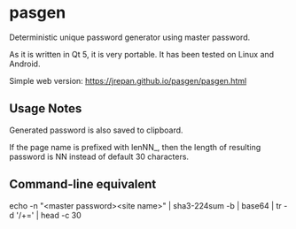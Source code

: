 pasgen
======

Deterministic unique password generator using master password.

As it is written in Qt 5, it is very portable. It has been tested on Linux and Android.

Simple web version: https://jrepan.github.io/pasgen/pasgen.html

Usage Notes
-----------
Generated password is also saved to clipboard.

If the page name is prefixed with lenNN_, then the length of resulting password is NN instead of default 30 characters.

Command-line equivalent
-----------------------
echo -n "&lt;master password&gt;&lt;site name&gt;" | sha3-224sum -b | base64 | tr -d '/+=' | head -c 30
